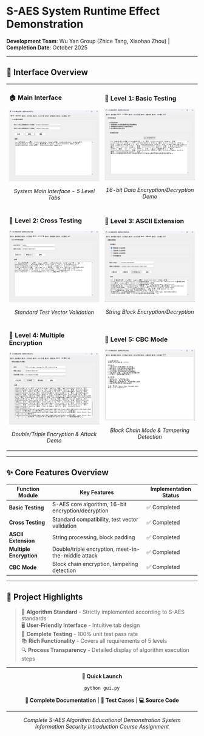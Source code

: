 # S-AES System Runtime Effect Demonstration

**Development Team**: Wu Yan Group (Zhice Tang, Xiaohao Zhou) | **Completion Date**: October 2025

---

## 📱 Interface Overview

<table>
<tr>
<td width="50%">

### 🏠 Main Interface
<img src="微信图片_20251020225224_14_150.png" width="100%"/>
<p align="center"><em>System Main Interface - 5 Level Tabs</em></p>

</td>
<td width="50%">

### 🔐 Level 1: Basic Testing
<img src="微信图片_20251020225224_15_150.png" width="100%"/>
<p align="center"><em>16-bit Data Encryption/Decryption Demo</em></p>

</td>
</tr>
<tr>
<td width="50%">

### 🔄 Level 2: Cross Testing
<img src="微信图片_20251020225224_16_150.png" width="100%"/>
<p align="center"><em>Standard Test Vector Validation</em></p>

</td>
<td width="50%">

### 📝 Level 3: ASCII Extension
<img src="微信图片_20251020225224_17_150.png" width="100%"/>
<p align="center"><em>String Block Encryption/Decryption</em></p>

</td>
</tr>
<tr>
<td width="50%">

### 🔢 Level 4: Multiple Encryption
<img src="微信图片_20251020225225_18_150.png" width="100%"/>
<p align="center"><em>Double/Triple Encryption & Attack Demo</em></p>

</td>
<td width="50%">

### 🔗 Level 5: CBC Mode
<img src="微信图片_20251020225233_19_150.png" width="100%"/>
<p align="center"><em>Block Chain Mode & Tampering Detection</em></p>

</td>
</tr>
</table>

---

## ✨ Core Features Overview

| Function Module | Key Features | Implementation Status |
|-----------------|--------------|----------------------|
| **Basic Testing** | S-AES core algorithm, 16-bit encryption/decryption | ✅ Completed |
| **Cross Testing** | Standard compatibility, test vector validation | ✅ Completed |
| **ASCII Extension** | String processing, block padding | ✅ Completed |
| **Multiple Encryption** | Double/triple encryption, meet-in-the-middle attack | ✅ Completed |
| **CBC Mode** | Block chain encryption, tampering detection | ✅ Completed |

---

## 🎯 Project Highlights

> 🔐 **Algorithm Standard** - Strictly implemented according to S-AES standards  
> 🖥️ **User-Friendly Interface** - Intuitive tab design  
> 🧪 **Complete Testing** - 100% unit test pass rate  
> 📚 **Rich Functionality** - Covers all requirements of 5 levels  
> 🔍 **Process Transparency** - Detailed display of algorithm execution steps  

---

<div align="center">

**🚀 Quick Launch**

```bash
python gui.py
```

**📖 Complete Documentation** | **🧪 Test Cases** | **💻 Source Code**

---

*Complete S-AES Algorithm Educational Demonstration System*  
*Information Security Introduction Course Assignment*

</div>
